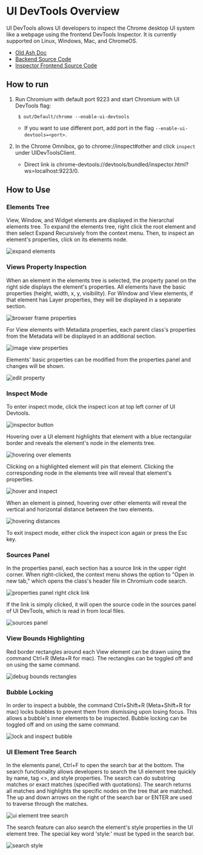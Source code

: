 # UI DevTools Overview

UI DevTools allows UI developers to inspect the Chrome desktop UI system like a webpage using the frontend DevTools Inspector. It is
currently supported on Linux, Windows, Mac, and ChromeOS.

* [Old Ash Doc](https://www.chromium.org/developers/how-tos/inspecting-ash)
* [Backend Source Code](https://cs.chromium.org/chromium/src/components/ui_devtools/)
* [Inspector Frontend Source Code](https://chromium.googlesource.com/devtools/devtools-frontend)

## How to run

1. Run Chromium with default port 9223 and start Chromium with UI DevTools flag:

        $ out/Default/chrome --enable-ui-devtools

    * If you want to use different port, add port in the flag `--enable-ui-devtools=<port>`.
2. In the Chrome Omnibox, go to chrome://inspect#other and click `inspect` under UIDevToolsClient.
    * Direct link is chrome-devtools://devtools/bundled/inspector.html?ws=localhost:9223/0.


## How to Use

### Elements Tree

View, Window, and Widget elements are displayed in the hierarchal elements tree. To expand the elements
tree, right click the root element and then select Expand Recursively from the context menu.
Then, to inspect an element's properties, click on its elements node.

![expand elements]

### Views Property Inspection

When an element in the elements tree is selected, the property panel on the right side displays the
element's properties. All elements have the basic properties (height, width, x, y, visibility).
For Window and View elements, if that element has Layer properties, they will be displayed in
a separate section.

![browser frame properties]

For View elements with Metadata properties, each parent class's properties from the Metadata
will be displayed in an additional section.

![image view properties]

Elements' basic properties can be modified from the properties panel and changes will be shown.

![edit property]

### Inspect Mode

To enter inspect mode, click the inspect icon at top left corner of UI Devtools.

![inspector button]

Hovering over a UI element highlights that element with a blue rectangular border and reveals
the element's node in the elements tree.

![hovering over elements]

Clicking on a highlighted element will pin that element. Clicking the corresponding node
in the elements tree will reveal that element's properties.

![hover and inspect]

When an element is pinned, hovering over other elements will reveal the vertical and horizontal
distance between the two elements.

![hovering distances]

To exit inspect mode, either click the inspect icon again or press the Esc key.

### Sources Panel

In the properties panel, each section has a source link in the upper right corner. When right-clicked,
the context menu shows the option to "Open in new tab," which opens the class's header file in Chromium
code search.

![properties panel right click link]

If the link is simply clicked, it will open the source code in the sources panel of UI DevTools, which
is read in from local files.

![sources panel]

### View Bounds Highlighting

Red border rectangles around each View element can be drawn using the command Ctrl+R (Meta+R for mac).
The rectangles can be toggled off and on using the same command.

![debug bounds rectangles]

### Bubble Locking

In order to inspect a bubble, the command Ctrl+Shift+R (Meta+Shift+R for mac) locks bubbles to prevent
them from dismissing upon losing focus. This allows a bubble's inner elements to be inspected. Bubble
locking can be toggled off and on using the same command.

![lock and inspect bubble]

### UI Element Tree Search

In the elements panel, Ctrl+F to open the search bar at the bottom. The search functionality allows
developers to search the UI element tree quickly by name, tag <>, and style properties. 
The search can do substring matches or exact matches (specified with quotations). The search returns
all matches and highlights the specific nodes on the tree that are matched. The up and down arrows
on the right of the search bar or ENTER are used to traverse through the matches.

![ui element tree search]

The search feature can also search the element's style properties in the UI element tree. The special
key word 'style:' must be typed in the search bar.

![search style]

[expand elements]: images/expand_elements.gif
[browser frame properties]: images/browser_frame_properties.png
[image view properties]: images/image_view_properties.png
[edit property]: images/edit_property.gif
[inspector button]: images/inspector_button.png
[hovering over elements]: images/hovering_over_elements.gif
[hover and inspect]: images/hover_and_inspect.gif
[hovering distances]: images/hovering_distances.gif
[properties panel right click link]: images/properties_panel_right_click_link.png
[sources panel]: images/sources_panel.png
[debug bounds rectangles]: images/debug_bounds_rectangles.png
[lock and inspect bubble]: images/lock_and_inspect_bubble.gif
[ui element tree search]: images/ui_element_tree_search.gif
[search style]: images/search_style.png
